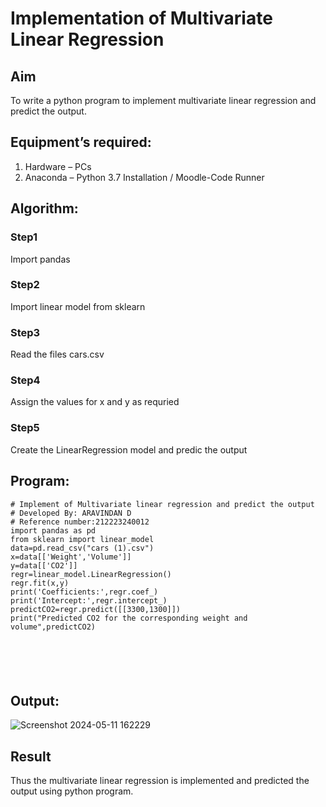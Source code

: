 # Implementation of Multivariate Linear Regression
## Aim
To write a python program to implement multivariate linear regression and predict the output.
## Equipment’s required:
1.	Hardware – PCs
2.	Anaconda – Python 3.7 Installation / Moodle-Code Runner
## Algorithm:

### Step1
Import pandas

### Step2
Import linear model from sklearn

### Step3
Read the files cars.csv

### Step4
Assign the values for x and y as requried

### Step5
Create the LinearRegression model and predic the output
## Program:
``` PY
# Implement of Multivariate linear regression and predict the output
# Developed By: ARAVINDAN D
# Reference number:212223240012
import pandas as pd
from sklearn import linear_model
data=pd.read_csv("cars (1).csv")
x=data[['Weight','Volume']]
y=data[['CO2']]
regr=linear_model.LinearRegression()
regr.fit(x,y)
print('Coefficients:',regr.coef_)
print('Intercept:',regr.intercept_)
predictCO2=regr.predict([[3300,1300]])
print("Predicted CO2 for the corresponding weight and volume",predictCO2)






```
## Output:
![Screenshot 2024-05-11 162229](https://github.com/Aravindan2006/Univariate-Linear-Regression/assets/151760062/276e62db-fa1c-43df-b968-4b7257882342)


## Result
Thus the multivariate linear regression is implemented and predicted the output using python program.
